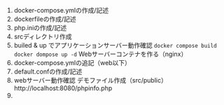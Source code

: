 1. docker-compose.ymlの作成/記述
2. dockerfileの作成/記述
3. php.iniの作成/記述
4. srcディレクトリ作成
5. builed & up でアプリケーションサーバー動作確認
  `docker compose build`
  `docker dompose up -d`
Webサーバーコンテナを作る（nginx）
6. docker-compose.ymlの追記（web以下）
7. default.confの作成/記述
8. webサーバー動作確認
  デモファイル作成（src/public）
  http://localhost:8080/phpinfo.php
9. 
